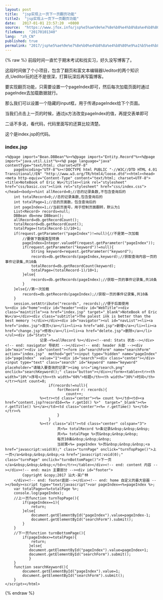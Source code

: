 ```yaml
---
layout: post
title:  "jsp实现上一页下一页翻页功能"
title2:  "jsp实现上一页下一页翻页功能"
date:   2017-01-01 23:57:20  +0800
source:  "https://www.jfox.info/jsp%e5%ae%9e%e7%8e%b0%e4%b8%8a%e4%b8%80%e9%a1%b5%e4%b8%8b%e4%b8%80%e9%a1%b5%e7%bf%bb%e9%a1%b5%e5%8a%9f%e8%83%bd.html"
fileName:  "20170101340"
lang:  "zh_CN"
published: true
permalink: "2017/jsp%e5%ae%9e%e7%8e%b0%e4%b8%8a%e4%b8%80%e9%a1%b5%e4%b8%8b%e4%b8%80%e9%a1%b5%e7%bf%bb%e9%a1%b5%e5%8a%9f%e8%83%bd.html"
---
```

{% raw %}
前段时间一直忙于期末考试和找实习，好久没写博客了。

这段时间做了个小项目，包含了翻页和富文本编辑器Ueditor的两个知识点,Ueditor玩的还不是很深，打算玩深后再写篇博客。

要实现翻页功能，只需要设置一个pageIndex即可，然后每次加载页面时通过pageIndex去加载数据就行。

那么我们可以设置一个隐藏的input框，用于传递pageIndex给下个页面。

当我们点击上一页的时候，通过js方法改变pageIndex的值，再提交表单即可

二话不多说，看代码，代码里面写的还算比较清楚。

这个是index.jsp的代码。

### index.jsp

    <%@page import="Bean.DBBean"%><%@page import="Entity.Record"%><%@page import="java.util.List"%><%@ page language="java" contentType="text/html; charset=UTF-8"
        pageEncoding="UTF-8"%><!DOCTYPE html PUBLIC "-//W3C//DTD HTML 4.01 Transitional//EN" "http://www.w3.org/TR/html4/loose.dtd"><html><head><meta http-equiv="Content-Type" content="text/html; charset=UTF-8"><title>NoteBook of Eric Wu</title><link rel="stylesheet" href="css/basic.css"><link rel="stylesheet" href="css/index.css"></head><body><%int allRecord=0;//总的记录条数,不包含查询后的
        int totalRecord=0;//总的记录条数,包含查询后的
        int totalPage=1;//总的页面数，包含查询后的
        int pageIndex=1;//当前页面号，用于控制页面翻转，默认为1
        List<Record> records=null;
        DBBean db=new DBBean();
        allRecord=db.getRecordCount();
        totalRecord=db.getRecordCount();
        totalPage=(totalRecord-1)/10+1;
        if(request.getParameter("pageIndex")!=null){//不是第一次加载
            //要做下数据类型转换
            pageIndex=Integer.valueOf(request.getParameter("pageIndex"));
            if(request.getParameter("keyword")!=null){
                String keyword=request.getParameter("keyword");
                records=db.getRecords(pageIndex,keyword);//获取查询内容一页的事件记录集,共10条
                totalRecord=db.getRecordCount(keyword);
                totalPage=(totalRecord-1)/10+1;
            }else{
                records=db.getRecords(pageIndex);//获取一页的事件记录集,共10条
            }
        }else{//第一次加载
            records=db.getRecords(pageIndex);//获取一页的事件记录集,共10条
        }
        session.setAttribute("records", records);//便于后面使用
    %><div id="home"><div id="header"><div id="WebTitle"><div class="maintitle"><a href="index.jsp" target="_blank">NoteBook of Eric Wu</a></div><div class="subtitle">The palest ink is better than the best memory !</div></div><div id="navigator"><ul id="navList"><li><a href="index.jsp">首页</a></li><li><a href="add.jsp">新增</a></li><li><a href="change.jsp">修改</a></li><li><a href="delete.jsp">删除</a></li></ul><div id="Stats">
                    记录-<%=allRecord %></div><!--end: Stats 状态--></div><!-- end: navigator 导航栏 --></div><!-- end: header 头部 --><div id="main"><div id="content"><form id="searchForm" name="searchForm" action="index.jsp"  method="get"><input type="hidden" name="pageIndex" id="pageIndex"  value="1"><div id="search"><div class="center"></div><input type="text" class="search" id="keyword" name="keyword" placeholder="请输入要查询的记录"><img src="img/search.png" onclick="searchKeyword();" class="button"></div></form><table><tr><th width="10%">序号</th><th width="60%">标题</th><th width="30%">时间</th></tr><%int count=0;
                        if(records!=null){
                            for(Record r: records){
                                count++;
                    %><tr><td class="center"><%= count %></td><td><a href="content.jsp?recordId=<%= r.getId() %>"  target="_blank"><%= r.getTitle() %></a></td><td class="center"><%= r.getTime() %></td></tr><%    
                            }
                        }
                    %><tr class="alt"><td class="center" colspan="3">
                            共<%= totalRecord %>条记录&nbsp;&nbsp;&nbsp;
                            共<%= totalPage %>页&nbsp;&nbsp;&nbsp;
                            每页10条&nbsp;&nbsp;&nbsp;
                            当前第<%= pageIndex %>页&nbsp;&nbsp;&nbsp;<a href="javascript:void(0);" class="turnPage" onclick="turnTopPage()">上一页</a>&nbsp;&nbsp;&nbsp;<a href="javascript:void(0);" class="turnPage" onclick="turnBottomPage()">下一页</a>&nbsp;&nbsp;&nbsp;</td></tr></table></div><!-- end: content 内容 --></div><!-- end: main 主要部分 --><div id="footer">     
            Copyright &copy;2017 汕大-吴广林
        </div><!-- end: footer底部--></div><!-- end: home 自定义的最大容器 --></body><script type="text/javascript">var pageIndex=<%=pageIndex %>;
        var totalPage=<%=totalPage %>;
        console.log(pageIndex);
        //上一页function turnTopPage(){
            if(pageIndex==1){
                return;
            }else{
                document.getElementById("pageIndex").value=pageIndex-1;
                document.getElementById("searchForm").submit();
            }
        }
        //下一页function turnBottomPage(){
            if(pageIndex>=totalPage){    
                return;
               }else{
               document.getElementById("pageIndex").value=pageIndex+1;
               document.getElementById("searchForm").submit();
               }
        }
        function searchKeyword(){
            document.getElementById("pageIndex").value=1;
            document.getElementById("searchForm").submit();
        }
    </script></html>
{% endraw %}
